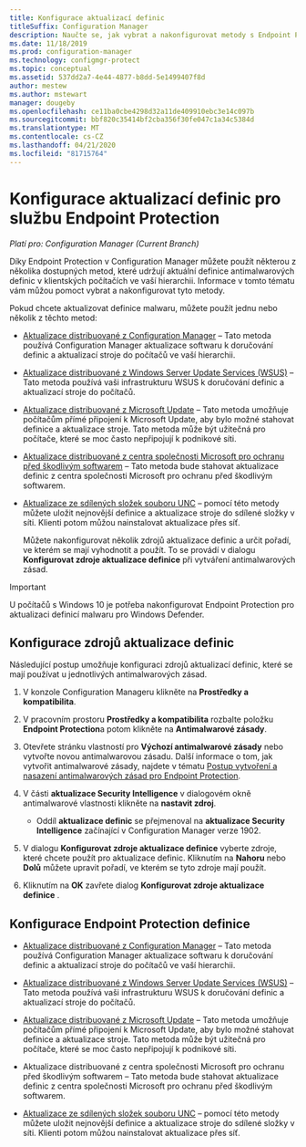 ```yaml
---
title: Konfigurace aktualizací definic
titleSuffix: Configuration Manager
description: Naučte se, jak vybrat a nakonfigurovat metody s Endpoint Protection v Configuration Manager, aby se antimalwarové definice v klientských počítačích udržovaly v aktuálním stavu.
ms.date: 11/18/2019
ms.prod: configuration-manager
ms.technology: configmgr-protect
ms.topic: conceptual
ms.assetid: 537dd2a7-4e44-4877-b8dd-5e1499407f8d
author: mestew
ms.author: mstewart
manager: dougeby
ms.openlocfilehash: ce11ba0cbe4298d32a11de409910ebc3e14c097b
ms.sourcegitcommit: bbf820c35414bf2cba356f30fe047c1a34c5384d
ms.translationtype: MT
ms.contentlocale: cs-CZ
ms.lasthandoff: 04/21/2020
ms.locfileid: "81715764"
---
```

# <a name="configure-definition-updates-for-endpoint-protection"></a>Konfigurace aktualizací definic pro službu Endpoint Protection  

*Platí pro: Configuration Manager (Current Branch)*

 Díky Endpoint Protection v Configuration Manager můžete použít některou z několika dostupných metod, které udržují aktuální definice antimalwarových definic v klientských počítačích ve vaší hierarchii. Informace v tomto tématu vám můžou pomoct vybrat a nakonfigurovat tyto metody.

 Pokud chcete aktualizovat definice malwaru, můžete použít jednu nebo několik z těchto metod:

- [Aktualizace distribuované z Configuration Manager](endpoint-definitions-configmgr.md) – Tato metoda používá Configuration Manager aktualizace softwaru k doručování definic a aktualizací stroje do počítačů ve vaší hierarchii.

- [Aktualizace distribuované z Windows Server Update Services (WSUS)](endpoint-definitions-wsus.md) – Tato metoda používá vaši infrastrukturu WSUS k doručování definic a aktualizací stroje do počítačů.

- [Aktualizace distribuované z Microsoft Update](endpoint-definitions-microsoft-updates.md) – Tato metoda umožňuje počítačům přímé připojení k Microsoft Update, aby bylo možné stahovat definice a aktualizace stroje. Tato metoda může být užitečná pro počítače, které se moc často nepřipojují k podnikové síti.

- [Aktualizace distribuované z centra společnosti Microsoft pro ochranu před škodlivým softwarem](endpoint-definitions-protection-center.md) – Tato metoda bude stahovat aktualizace definic z centra společnosti Microsoft pro ochranu před škodlivým softwarem.

- [Aktualizace ze sdílených složek souboru UNC](endpoint-definitions-network.md) – pomocí této metody můžete uložit nejnovější definice a aktualizace stroje do sdílené složky v síti. Klienti potom můžou nainstalovat aktualizace přes síť.

  Můžete nakonfigurovat několik zdrojů aktualizace definic a určit pořadí, ve kterém se mají vyhodnotit a použít. To se provádí v dialogu **Konfigurovat zdroje aktualizace definice** při vytváření antimalwarových zásad.

> [!IMPORTANT]
>  U počítačů s Windows 10 je potřeba nakonfigurovat Endpoint Protection pro aktualizaci definicí malwaru pro Windows Defender.

## <a name="how-to-configure-definition-update-sources"></a>Konfigurace zdrojů aktualizace definic
 Následující postup umožňuje konfiguraci zdrojů aktualizací definic, které se mají používat u jednotlivých antimalwarových zásad.

1.  V konzole Configuration Manageru klikněte na **Prostředky a kompatibilita**.

2.  V pracovním prostoru **Prostředky a kompatibilita** rozbalte položku **Endpoint Protection**a potom klikněte na **Antimalwarové zásady**.

3.  Otevřete stránku vlastností pro **Výchozí antimalwarové zásady** nebo vytvořte novou antimalwarovou zásadu. Další informace o tom, jak vytvořit antimalwarové zásady, najdete v tématu [Postup vytvoření a nasazení antimalwarových zásad pro Endpoint Protection](endpoint-antimalware-policies.md).

4.  V části **aktualizace Security Intelligence** v dialogovém okně antimalwarové vlastnosti klikněte na **nastavit zdroj**.
    - Oddíl **aktualizace definic** se přejmenoval na **aktualizace Security Intelligence** začínající v Configuration Manager verze 1902.

5.  V dialogu **Konfigurovat zdroje aktualizace definice** vyberte zdroje, které chcete použít pro aktualizace definic. Kliknutím na **Nahoru** nebo **Dolů** můžete upravit pořadí, ve kterém se tyto zdroje mají použít.

6.  Kliknutím na **OK** zavřete dialog **Konfigurovat zdroje aktualizace definice** .

## <a name="configure-endpoint-protection-definitions"></a>Konfigurace Endpoint Protection definice

-   [Aktualizace distribuované z Configuration Manager](endpoint-definitions-configmgr.md) – Tato metoda používá Configuration Manager aktualizace softwaru k doručování definic a aktualizací stroje do počítačů ve vaší hierarchii.

-   [Aktualizace distribuované z Windows Server Update Services (WSUS)](endpoint-definitions-wsus.md) – Tato metoda používá vaši infrastrukturu WSUS k doručování definic a aktualizací stroje do počítačů.

-   [Aktualizace distribuované z Microsoft Update](endpoint-definitions-microsoft-updates.md) – Tato metoda umožňuje počítačům přímé připojení k Microsoft Update, aby bylo možné stahovat definice a aktualizace stroje. Tato metoda může být užitečná pro počítače, které se moc často nepřipojují k podnikové síti.

-   Aktualizace distribuované z centra společnosti Microsoft pro ochranu před škodlivým softwarem – Tato metoda bude stahovat aktualizace definic z centra společnosti Microsoft pro ochranu před škodlivým softwarem.

-   [Aktualizace ze sdílených složek souboru UNC](endpoint-definitions-network.md) – pomocí této metody můžete uložit nejnovější definice a aktualizace stroje do sdílené složky v síti. Klienti potom můžou nainstalovat aktualizace přes síť.
